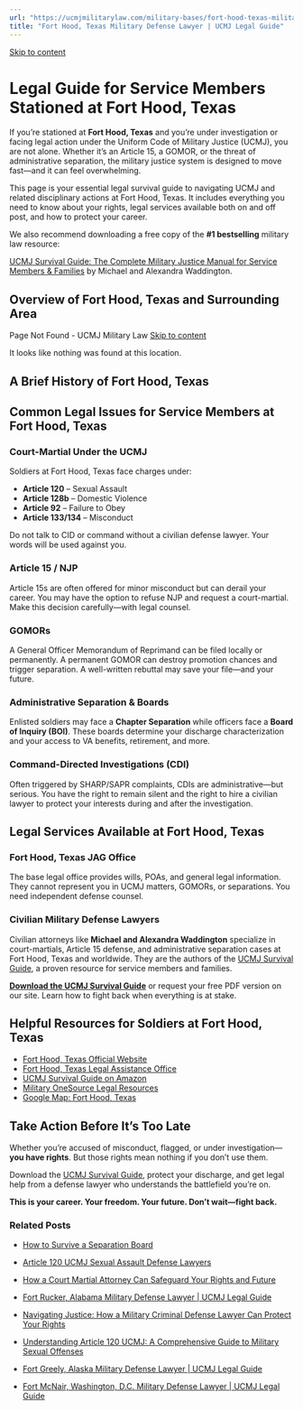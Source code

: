 ```yaml
---
url: "https://ucmjmilitarylaw.com/military-bases/fort-hood-texas-military-defense-lawyer-ucmj-legal-guide/"
title: "Fort Hood, Texas Military Defense Lawyer | UCMJ Legal Guide"
---
```


[Skip to content](https://ucmjmilitarylaw.com/military-bases/fort-hood-texas-military-defense-lawyer-ucmj-legal-guide/#content)

# Legal Guide for Service Members Stationed at Fort Hood, Texas

If you’re stationed at **Fort Hood, Texas** and you’re under investigation or facing legal action under the Uniform Code of Military Justice (UCMJ), you are not alone. Whether it’s an Article 15, a GOMOR, or the threat of administrative separation, the military justice system is designed to move fast—and it can feel overwhelming.

This page is your essential legal survival guide to navigating UCMJ and related disciplinary actions at Fort Hood, Texas. It includes everything you need to know about your rights, legal services available both on and off post, and how to protect your career.

We also recommend downloading a free copy of the **#1 bestselling** military law resource:

[UCMJ Survival Guide: The Complete Military Justice Manual for Service Members & Families](https://www.amazon.com/dp/B0FCDD3B2Z) by Michael and Alexandra Waddington.

## Overview of Fort Hood, Texas and Surrounding Area

Page Not Found - UCMJ Military Law [Skip to content](https://ucmjmilitarylaw.com/military-bases/fort-hood-texas-military-defense-lawyer-ucmj-legal-guide/%7Blocation7#content)

It looks like nothing was found at this location.

## A Brief History of Fort Hood, Texas

## Common Legal Issues for Service Members at Fort Hood, Texas

### Court-Martial Under the UCMJ

Soldiers at Fort Hood, Texas face charges under:

- **Article 120** – Sexual Assault
- **Article 128b** – Domestic Violence
- **Article 92** – Failure to Obey
- **Article 133/134** – Misconduct

Do not talk to CID or command without a civilian defense lawyer. Your words will be used against you.

### Article 15 / NJP

Article 15s are often offered for minor misconduct but can derail your career. You may have the option to refuse NJP and request a court-martial. Make this decision carefully—with legal counsel.

### GOMORs

A General Officer Memorandum of Reprimand can be filed locally or permanently. A permanent GOMOR can destroy promotion chances and trigger separation. A well-written rebuttal may save your file—and your future.

### Administrative Separation & Boards

Enlisted soldiers may face a **Chapter Separation** while officers face a **Board of Inquiry (BOI)**. These boards determine your discharge characterization and your access to VA benefits, retirement, and more.

### Command-Directed Investigations (CDI)

Often triggered by SHARP/SAPR complaints, CDIs are administrative—but serious. You have the right to remain silent and the right to hire a civilian lawyer to protect your interests during and after the investigation.

## Legal Services Available at Fort Hood, Texas

### Fort Hood, Texas JAG Office

The base legal office provides wills, POAs, and general legal information. They cannot represent you in UCMJ matters, GOMORs, or separations. You need independent defense counsel.

### Civilian Military Defense Lawyers

Civilian attorneys like **Michael and Alexandra Waddington** specialize in court-martials, Article 15 defense, and administrative separation cases at Fort Hood, Texas and worldwide. They are the authors of the [UCMJ Survival Guide](https://www.amazon.com/dp/B0FCDD3B2Z), a proven resource for service members and families.

**[Download the UCMJ Survival Guide](https://www.amazon.com/dp/B0FCDD3B2Z)** or request your free PDF version on our site. Learn how to fight back when everything is at stake.

## Helpful Resources for Soldiers at Fort Hood, Texas

- [Fort Hood, Texas Official Website](https://ucmjmilitarylaw.com/military-bases/fort-hood-texas-military-defense-lawyer-ucmj-legal-guide/%7Blocation12%7D)
- [Fort Hood, Texas Legal Assistance Office](https://ucmjmilitarylaw.com/military-bases/fort-hood-texas-military-defense-lawyer-ucmj-legal-guide/%7Blocation13%7D)
- [UCMJ Survival Guide on Amazon](https://www.amazon.com/dp/B0FCDD3B2Z)
- [Military OneSource Legal Resources](https://www.militaryonesource.mil/legal/)
- [Google Map: Fort Hood, Texas](https://ucmjmilitarylaw.com/military-bases/fort-hood-texas-military-defense-lawyer-ucmj-legal-guide/%7Blocation14%7D)

## Take Action Before It’s Too Late

Whether you’re accused of misconduct, flagged, or under investigation— **you have rights**. But those rights mean nothing if you don’t use them.

Download the [UCMJ Survival Guide](https://www.amazon.com/dp/B0FCDD3B2Z), protect your discharge, and get legal help from a defense lawyer who understands the battlefield you’re on.

**This is your career. Your freedom. Your future. Don’t wait—fight back.**

### Related Posts

- [How to Survive a Separation Board](https://ucmjmilitarylaw.com/boards/separation-board-survival/)
- [Article 120 UCMJ Sexual Assault Defense Lawyers](https://ucmjmilitarylaw.com/military-defense-lawyers/article-120-ucmj-sexual-assault-defense-lawyers/)
- [How a Court Martial Attorney Can Safeguard Your Rights and Future](https://ucmjmilitarylaw.com/court-martial-attorney-2/)
- [Fort Rucker, Alabama Military Defense Lawyer \| UCMJ Legal Guide](https://ucmjmilitarylaw.com/fort-rucker-alabama-military-defense-lawyer-ucmj-legal-guide/)

- [Navigating Justice: How a Military Criminal Defense Lawyer Can Protect Your Rights](https://ucmjmilitarylaw.com/military-criminal-defense-lawyer/)
- [Understanding Article 120 UCMJ: A Comprehensive Guide to Military Sexual Offenses](https://ucmjmilitarylaw.com/article-120-ucmj/)
- [Fort Greely, Alaska Military Defense Lawyer \| UCMJ Legal Guide](https://ucmjmilitarylaw.com/fort-greely-alaska-military-defense-lawyer-ucmj-legal-guide/)
- [Fort McNair, Washington, D.C. Military Defense Lawyer \| UCMJ Legal Guide](https://ucmjmilitarylaw.com/fort-mcnair-washington-d-c-military-defense-lawyer-ucmj-legal-guide/)